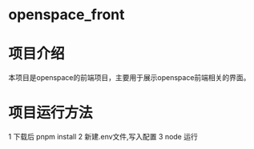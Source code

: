 # openspace_front

# 项目介绍

本项目是openspace的前端项目，主要用于展示openspace前端相关的界面。

# 项目运行方法
1 下载后 pnpm install
2 新建.env文件,写入配置
3 node 运行



